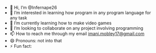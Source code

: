 - 👋 Hi, I’m @Infernape26
- 👀 I’m interested in learning how program in any program language for any task
- 🌱 I’m currently learning how to make video games
- 💞️ I’m looking to collaborate on any project involving programming
- 📫 How to reach me through my email imani.mobley17@gmail.com
- 😄 Pronouns: not into that
- ⚡ Fun fact: 

<!---
Infernape26/Infernape26 is a ✨ special ✨ repository because its `README.md` (this file) appears on your GitHub profile.
You can click the Preview link to take a look at your changes.
--->
